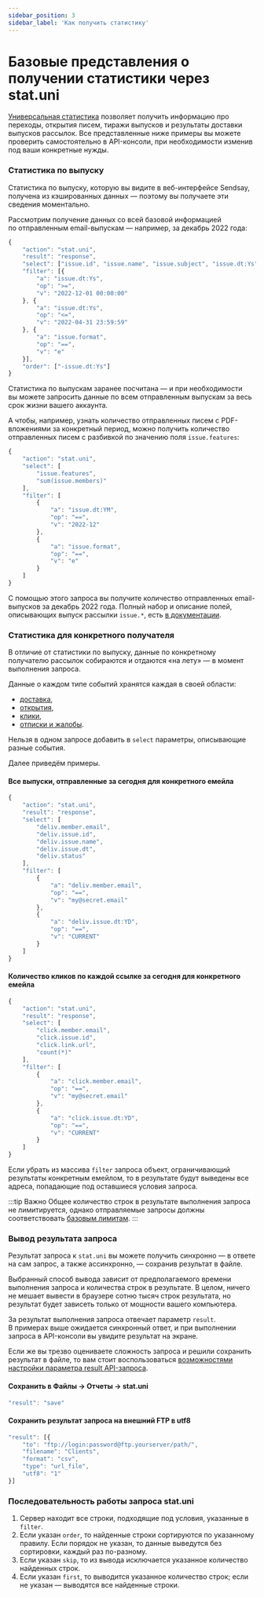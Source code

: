 ```yaml
---
sidebar_position: 3
sidebar_label: 'Как получить статистику'
---
```


# Базовые представления о получении статистики через stat.uni

[Универсальная статистика](https://sendsay.ru/api/api.html#Универсальная-статистика) позволяет получить информацию про переходы, открытия писем, тиражи выпусков и&nbsp;результаты доставки выпусков рассылок. Все представленные ниже примеры вы&nbsp;можете проверить самостоятельно в&nbsp;API-консоли, при необходимости изменив под ваши конкретные нужды.

### Статистика по выпуску

Статистика по&nbsp;выпуску, которую вы&nbsp;видите в&nbsp;веб-интерфейсе Sendsay, получена из&nbsp;кэшированных данных&nbsp;&mdash; поэтому вы&nbsp;получаете эти сведения моментально.

Рассмотрим получение данных со&nbsp;всей базовой информацией по&nbsp;отправленным email-выпускам&nbsp;&mdash; например, за&nbsp;декабрь 2022&nbsp;года:

<!-- prettier-ignore -->
```js
{
	"action": "stat.uni",
	"result": "response",
	"select": ["issue.id", "issue.name", "issue.subject", "issue.dt:Ys", "issue.group.gid", "issue.group.name", "issue.members", "issue.deliv_ok", "issue.deliv_bad", "issue.readed", "issue.u_readed", "issue.clicked", "issue.u_clicked", "issue.unsubed"],
	"filter": [{
		"a": "issue.dt:Ys",
		"op": ">=",
		"v": "2022-12-01 00:00:00"
	}, {
		"a": "issue.dt:Ys",
		"op": "<=",
		"v": "2022-04-31 23:59:59"
	}, {
		"a": "issue.format",
		"op": "==",
		"v": "e"
	}],
	"order": ["-issue.dt:Ys"]
}
```

Статистика по&nbsp;выпускам заранее посчитана&nbsp;&mdash; и&nbsp;при необходимости вы&nbsp;можете запросить данные по&nbsp;всем отправленным выпускам за&nbsp;весь срок жизни вашего аккаунта.

А&nbsp;чтобы, например, узнать количество отправленных писем с&nbsp;PDF-вложениями за&nbsp;конкретный период, можно получить количество отправленных писем с&nbsp;разбивкой по&nbsp;значению поля `issue.features`:

<!-- prettier-ignore -->
```js
{
    "action": "stat.uni",
    "select": [
        "issue.features",
        "sum(issue.members)"
    ],
    "filter": [
        {
            "a": "issue.dt:YM",
            "op": "==",
            "v": "2022-12"
        },
        {
            "a": "issue.format",
            "op": "==",
            "v": "e"
        }
    ]
}
```

С&nbsp;помощью этого запроса вы&nbsp;получите количество отправленных email-выпусков за&nbsp;декабрь 2022&nbsp;года. Полный набор и&nbsp;описание полей, описывающих выпуск рассылки `issue.*`, есть [в&nbsp;документации](https://sendsay.ru/api/api.html#Информация-o-выпуске).

### Статистика для конкретного получателя

В&nbsp;отличие от&nbsp;статистики по&nbsp;выпуску, данные по&nbsp;конкретному получателю рассылок собираются и&nbsp;отдаются &laquo;на&nbsp;лету&raquo;&nbsp;&mdash; в&nbsp;момент выполнения запроса.

Данные о каждом типе событий хранятся каждая в своей области:

- [доставка](https://sendsay.ru/api/api.html#Информация-о-доставке-и-прочих-свойствах-каждого-сообщения),
- [открытия](https://sendsay.ru/api/api.html#Информация-об-открытии-писем),
- [клики](https://sendsay.ru/api/api.html#%Информация-о-переходах),
- [отписки и жалобы](https://sendsay.ru/api/api.html#Информация-об-отписке).

Нельзя в&nbsp;одном запросе добавить в `select` параметры, описывающие разные события.

Далее приведём примеры.

#### Все выпуски, отправленные за сегодня для конкретного емейла

<!-- prettier-ignore -->
```js
{
    "action": "stat.uni",
    "result": "response",
    "select": [
        "deliv.member.email",
        "deliv.issue.id",
        "deliv.issue.name",
        "deliv.issue.dt",
        "deliv.status"
    ],
    "filter": [
        {
            "a": "deliv.member.email",
            "op": "==",
            "v": "my@secret.email"
        },
        {
            "a": "deliv.issue.dt:YD",
            "op": "==",
            "v": "CURRENT"
        }
    ]
}
```

#### Количество кликов по каждой ссылке за сегодня для конкретного емейла

<!-- prettier-ignore -->
```js
{
    "action": "stat.uni",
    "result": "response",
    "select": [
        "click.member.email",
        "click.issue.id",
        "click.link.url",
        "count(*)"
    ],
    "filter": [
        {
            "a": "click.member.email",
            "op": "==",
            "v": "my@secret.email"
        },
        {
            "a": "click.issue.dt:YD",
            "op": "==",
            "v": "CURRENT"
        }
    ]
}
```

Если убрать из массива `filter` запроса объект, ограничивающий результаты конкретным емейлом, то в результате будут выведены все адреса, попадающие под оставшиеся условия запроса.

:::tip Важно
Общее количество строк в&nbsp;результате выполнения запроса не&nbsp;лимитируется, однако отправляемые запросы должны соответствовать [базовым лимитам](https://sendsay.ru/api/api.html#Базовые-лимиты_вызовов).
:::

### Вывод результата запроса

Результат запроса к `stat.uni` вы&nbsp;можете получить синхронно&nbsp;&mdash; в&nbsp;ответе на&nbsp;сам запрос, а&nbsp;также ассинхронно,&nbsp;&mdash; сохранив результат в&nbsp;файле.

Выбранный способ вывода зависит от&nbsp;предполагаемого времени выполнения запроса и&nbsp;количества строк в&nbsp;результате. В&nbsp;целом, ничего не&nbsp;мешает вывести в&nbsp;браузере сотню тысяч строк результата, но результат будет зависеть только от&nbsp;мощности вашего компьютера.

За&nbsp;результат выполнения запроса отвечает параметр `result`. В&nbsp;примерах выше ожидается синхронный ответ, и&nbsp;при выполнении запроса в&nbsp;API-консоли вы&nbsp;увидите результат на&nbsp;экране.

Если&nbsp;же вы&nbsp;трезво оцениваете сложность запроса и&nbsp;решили сохранить результат в&nbsp;файле, то&nbsp;вам стоит воспользоваться [возможностями настройки параметра result API-запроса](https://sendsay.ru/api/api.html#Возвращаемое-значение).

#### Сохранить в Файлы -> Отчеты -> stat.uni

<!-- prettier-ignore -->
```js
"result": "save"
```

#### Сохранить результат запроса на внешний FTP в utf8

<!-- prettier-ignore -->
```js
"result": [{
	"to": "ftp://login:password@ftp.yourserver/path/",
	"filename": "Clients",
	"format": "csv",
	"type": "url_file",
	"utf8": "1"
}]
```

### Последовательность работы запроса stat.uni

1. Сервер находит все строки, подходящие под условия, указанные в `filter`.
2. Если указан `order`, то найденные строки сортируются по указанному правилу. Если порядок не указан, то данные выведутся без сортировки, каждый раз по-разному.
3. Если указан `skip`, то из вывода исключается указанное количество найденных строк.
4. Если указан `first`, то выводится указанное количество строк; если не указан — выводятся все найденные строки.
